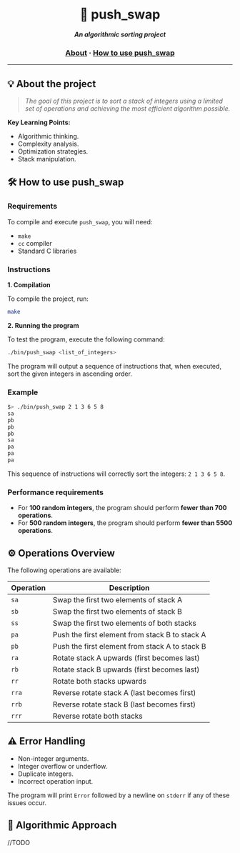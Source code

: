 <h1 align="center">
	🔀 push_swap
</h1>

<p align="center">
	<b><i>An algorithmic sorting project</i></b><br>
</p>

<h3 align="center">
	<a href="#%EF%B8%8F-about-the-project">About</a>
	<span> · </span>
	<a href="#%EF%B8%8F-how-to-use-push_swap">How to use push_swap</a>
</h3>

---

## 💡 About the project

> _The goal of this project is to sort a stack of integers using a limited set of operations and achieving the most efficient algorithm possible._

**Key Learning Points:**
- Algorithmic thinking.
- Complexity analysis.
- Optimization strategies.
- Stack manipulation.

## 🛠️ How to use push_swap

### Requirements

To compile and execute `push_swap`, you will need:
- `make`
- `cc` compiler
- Standard C libraries

### Instructions

**1. Compilation**

To compile the project, run:

```sh
make
```

**2. Running the program**

To test the program, execute the following command:

```sh
./bin/push_swap <list_of_integers>
```

The program will output a sequence of instructions that, when executed, sort the given integers in ascending order.

### Example

```sh
$> ./bin/push_swap 2 1 3 6 5 8
sa
pb
pb
pb
sa
pa
pa
pa
```

This sequence of instructions will correctly sort the integers: `2 1 3 6 5 8`.

### Performance requirements

- For **100 random integers**, the program should perform **fewer than 700 operations**.
- For **500 random integers**, the program should perform **fewer than 5500 operations**.

## ⚙️ Operations Overview

The following operations are available:

| Operation | Description |
|-----------|-------------|
| `sa` | Swap the first two elements of stack A |
| `sb` | Swap the first two elements of stack B |
| `ss` | Swap the first two elements of both stacks |
| `pa` | Push the first element from stack B to stack A |
| `pb` | Push the first element from stack A to stack B |
| `ra` | Rotate stack A upwards (first becomes last) |
| `rb` | Rotate stack B upwards (first becomes last) |
| `rr` | Rotate both stacks upwards |
| `rra` | Reverse rotate stack A (last becomes first) |
| `rrb` | Reverse rotate stack B (last becomes first) |
| `rrr` | Reverse rotate both stacks |

## ⚠️ Error Handling

- Non-integer arguments.
- Integer overflow or underflow.
- Duplicate integers.
- Incorrect operation input.

The program will print `Error` followed by a newline on `stderr` if any of these issues occur.

## 🧠 Algorithmic Approach
//TODO
